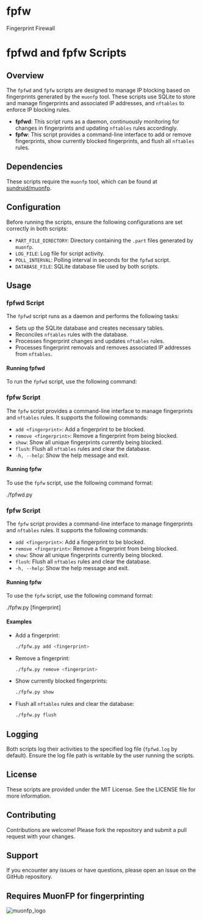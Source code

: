 # fpfw
Fingerprint Firewall

# fpfwd and fpfw Scripts

## Overview

The `fpfwd` and `fpfw` scripts are designed to manage IP blocking based on fingerprints generated by the `muonfp` tool. These scripts use SQLite to store and manage fingerprints and associated IP addresses, and `nftables` to enforce IP blocking rules.

- **fpfwd**: This script runs as a daemon, continuously monitoring for changes in fingerprints and updating `nftables` rules accordingly.
- **fpfw**: This script provides a command-line interface to add or remove fingerprints, show currently blocked fingerprints, and flush all `nftables` rules.

## Dependencies

These scripts require the `muonfp` tool, which can be found at [sundruid/muonfp](https://github.com/sundruid/muonfp).

## Configuration

Before running the scripts, ensure the following configurations are set correctly in both scripts:

- `PART_FILE_DIRECTORY`: Directory containing the `.part` files generated by `muonfp`.
- `LOG_FILE`: Log file for script activity.
- `POLL_INTERVAL`: Polling interval in seconds for the `fpfwd` script.
- `DATABASE_FILE`: SQLite database file used by both scripts.

## Usage

### fpfwd Script

The `fpfwd` script runs as a daemon and performs the following tasks:

- Sets up the SQLite database and creates necessary tables.
- Reconciles `nftables` rules with the database.
- Processes fingerprint changes and updates `nftables` rules.
- Processes fingerprint removals and removes associated IP addresses from `nftables`.

#### Running fpfwd

To run the `fpfwd` script, use the following command:


### fpfw Script

The `fpfw` script provides a command-line interface to manage fingerprints and `nftables` rules. It supports the following commands:

- `add <fingerprint>`: Add a fingerprint to be blocked.
- `remove <fingerprint>`: Remove a fingerprint from being blocked.
- `show`: Show all unique fingerprints currently being blocked.
- `flush`: Flush all `nftables` rules and clear the database.
- `-h, --help`: Show the help message and exit.

#### Running fpfw

To use the `fpfw` script, use the following command format:

  ./fpfwd.py


### fpfw Script

The `fpfw` script provides a command-line interface to manage fingerprints and `nftables` rules. It supports the following commands:

- `add <fingerprint>`: Add a fingerprint to be blocked.
- `remove <fingerprint>`: Remove a fingerprint from being blocked.
- `show`: Show all unique fingerprints currently being blocked.
- `flush`: Flush all `nftables` rules and clear the database.
- `-h, --help`: Show the help message and exit.

#### Running fpfw

To use the `fpfw` script, use the following command format:


  ./fpfw.py <command> [fingerprint]


#### Examples

- Add a fingerprint:
    ```sh
    ./fpfw.py add <fingerprint>
    ```

- Remove a fingerprint:
    ```sh
    ./fpfw.py remove <fingerprint>
    ```

- Show currently blocked fingerprints:
    ```sh
    ./fpfw.py show
    ```

- Flush all `nftables` rules and clear the database:
    ```sh
    ./fpfw.py flush
    ```

## Logging

Both scripts log their activities to the specified log file (`fpfwd.log` by default). Ensure the log file path is writable by the user running the scripts.

## License

These scripts are provided under the MIT License. See the LICENSE file for more information.

## Contributing

Contributions are welcome! Please fork the repository and submit a pull request with your changes.

## Support

If you encounter any issues or have questions, please open an issue on the GitHub repository.

## Requires MuonFP for fingerprinting

![muonfp_logo](https://github.com/user-attachments/assets/ec3a4b97-ddd0-4b12-b6bd-d02954d46c64)
